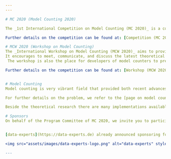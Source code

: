 ```yaml
---
---

# MC 2020 (Model Counting 2020)

The _1st International Competition on Model Counting (MC 2020)_ is a competition to deepen the relationship between latest theoretical and practical development on the various model counting problems and their practical applications. It targets the problem of counting the number of models of a Boolean formula. 

Further details on the competition can be found at: [Competition (MC 2020)](mc_description)

# MCW 2020 (Workshop on Model Counting)
The _International Workshop on Model Counting (MCW 2020)_ aims to provide a venue for researchers working on model counting such as model counting (mc), weighted model counting/sum of products (wmc), projected model counting (pmc) within the realm but not restricting to Boolean satisfiability (SAT),  satisfiability modulo theories (SMT), Answer set programming (ASP), and constraint programming (CP). 
It encourages to meet, communicate, and discuss the latest theoretical and practical results, in particular results on novel solvers, related solver technologies, new theoretical advances, practical academic and industrial applications as well as the linking theory and practice. 
 The workshop is also the place for developers of model counters to present their solvers and the presentation of detailed results on the model counting competition.

Further details on the competition can be found at: [Workshop (MCW 2020@SAT)](mcw_description)


# Model Counting
Model counting is very vibrant field that provided both recent advances in theory as well as in practical solving including various applications. State-of-the-art SAT or WMC (weighted model counting) search engines so far rely on standard techniques from SAT-based solving, knowledge compilation, or approximate solving by means of sampling using SAT solvers. There have been also successful implementations for parallel and distributed computation as well as massively parallel computation approaches. 

For further details on the problem, we refer to the [page on model counting](about).

Beside the theoretical research there are many implementations available, just to name some state of the art solvers, c2d, d4, DSHARP, miniC2D, cnf2eadt, bdd_minisat_all, and sdd (based on knowledge compilation techniques); ApproxMC4, and sts (based on approximate counting or sampling); Cache, sharpCDCL4, and sharpSAT (CDCL-based solvers using component caching); gpusat, countAntom, and dCountAntom) (parallel or distributed solvers). There are also preprocessors available B+E and pmc. Many solvers are highly competitive and solve various instances. However, there has still not been a competition on the topics related to model counting.

# Sponsors
On behalf of the Program Committee of MC 2020, we invite you to participate in the sponsoring of metals and travel support for the winners.


[data-experts](https://data-experts.de) already announced sponsoring for MC 2020.

<img src="assets/images/data-experts-logo.png" alt="data-experts" style="width: 300px;"/>

---
```

